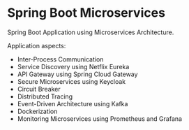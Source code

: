 # Spring Boot Microservices
Spring Boot Application using Microservices Architecture.

Application aspects:
- Inter-Process Communication
- Service Discovery using Netflix Eureka
- API Gateway using Spring Cloud Gateway
- Secure Microservices using Keycloak
- Circuit Breaker
- Distributed Tracing
- Event-Driven Architecture using Kafka
-  Dockerization
-  Monitoring Microservices using Prometheus and Grafana

